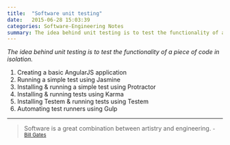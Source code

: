 ```yaml
---
title:  "Software unit testing"
date:   2015-06-28 15:03:39
categories: Software-Engineering Notes
summary: The idea behind unit testing is to test the functionality of a piece of code in isolation.
---
```


_The idea behind unit testing is to test the functionality of a piece of code in isolation._

1. Creating a basic AngularJS application
2. Running a simple test using Jasmine
3. Installing & running a simple test using Protractor
4. Installing & running tests using Karma
5. Installing Testem & running tests using Testem
6. Automating test runners using Gulp

<script src="https://gist-it.appspot.com/github/robertkrimen/gist-it-example/blob/master/example.js?footer=0"></script>


---
> Software is a great combination between artistry and engineering. 
> <small>- [Bill Gates](https://www.brainyquote.com/quotes/quotes/b/billgates626107.html)</small>

